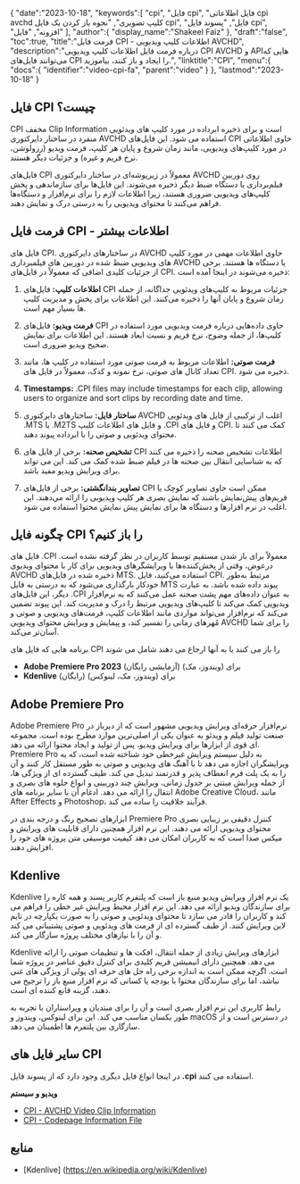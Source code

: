 {
   "date":"2023-10-18",
   "keywords":[
"cpi",
"فایل cpi",
"فایل اطلاعاتی cpi avchd کلیپ تصویری",
"نحوه باز کردن یک فایل cpi",
"فایل",
"پسوند فایل cpi",
"افزونه",
"فایل"
],
   "author":{
      "display_name":"Shakeel Faiz"
},
   "draft":"false",
   "toc":true,
   "title":"فرمت فایل CPI - اطلاعات کلیپ ویدیویی AVCHD",
   "description":"درباره فرمت فایل اطلاعات کلیپ ویدیویی CPI AVCHD و APIهایی که می‌توانند فایل‌های CPI را ایجاد و باز کنند، بیاموزید.",
   "linktitle":"CPI",
   "menu":{
      "docs":{
         "identifier":"video-cpi-fa",
         "parent":"video"
}
},
   "lastmod":"2023-10-18"
}

## فایل CPI چیست؟

CPI مخفف Clip Information است و برای ذخیره ابرداده در مورد کلیپ های ویدئویی منفرد در ساختار دایرکتوری AVCHD استفاده می شود. این فایل‌های CPI حاوی اطلاعاتی در مورد کلیپ‌های ویدیویی، مانند زمان شروع و پایان هر کلیپ، فرمت ویدیو (رزولوشن، نرخ فریم و غیره) و جزئیات دیگر هستند.

فایل‌های CPI معمولاً در زیرپوشه‌ای در ساختار دایرکتوری AVCHD روی دوربین فیلم‌برداری یا دستگاه ضبط دیگر ذخیره می‌شوند. این فایل‌ها برای سازماندهی و پخش کلیپ‌های ویدیویی ضروری هستند، زیرا اطلاعات لازم را برای نرم‌افزار و دستگاه‌ها فراهم می‌کنند تا محتوای ویدیویی را به درستی درک و نمایش دهند.

## فرمت فایل CPI - اطلاعات بیشتر

فایل های CPI. در ساختارهای دایرکتوری AVCHD حاوی اطلاعات مهمی در مورد کلیپ های ویدیویی ضبط شده در دوربین های فیلمبرداری AVCHD یا دستگاه ها هستند. برخی از جزئیات کلیدی اضافی که معمولاً در فایل‌های CPI. ذخیره می‌شوند در اینجا آمده است:

1.  **اطلاعات کلیپ:** فایل‌های CPI جزئیات مربوط به کلیپ‌های ویدئویی جداگانه، از جمله زمان شروع و پایان آنها را ذخیره می‌کنند. این اطلاعات برای پخش و مدیریت کلیپ ها بسیار مهم است.
    
2.  **فرمت ویدیو:** فایل‌های CPI حاوی داده‌هایی درباره فرمت ویدیویی مورد استفاده در کلیپ‌ها، از جمله وضوح، نرخ فریم و نسبت ابعاد هستند. این اطلاعات برای نمایش صحیح ویدیو ضروری است.
    
3.  **فرمت صوتی:** اطلاعات مربوط به فرمت صوتی مورد استفاده در کلیپ ها، مانند تعداد کانال های صوتی، نرخ نمونه و کدک، معمولاً در فایل های CPI. ذخیره می شود.
    
4.  **Timestamps:** .CPI files may include timestamps for each clip, allowing users to organize and sort clips by recording date and time.
    
5.  **ساختار فایل:** ساختارهای دایرکتوری AVCHD اغلب از ترکیبی از فایل های ویدئویی .MTS یا .M2TS و فایل های اطلاعات کلیپ .CPI و فایل های CPI. کمک می کنند تا محتوای ویدئویی و صوتی را با ابرداده پیوند دهند.
    
6.  **تشخیص صحنه:** برخی از فایل های CPI اطلاعات تشخیص صحنه را ذخیره می کنند که به شناسایی انتقال بین صحنه ها در فیلم ضبط شده کمک می کند. این می تواند برای ویرایش ویدیو مفید باشد.
    
7.  **تصاویر بندانگشتی:** برخی از فایل‌های CPI ممکن است حاوی تصاویر کوچک یا فریم‌های پیش‌نمایش باشند که نمایش بصری هر کلیپ ویدیویی را ارائه می‌دهند. این اغلب در نرم افزارها و دستگاه ها برای نمایش پیش نمایش محتوا استفاده می شود.
    
## چگونه فایل CPI را باز کنیم؟

فایل های .CPI معمولاً برای باز شدن مستقیم توسط کاربران در نظر گرفته نشده است. درعوض، وقتی از پخش‌کننده‌ها یا ویرایشگرهای ویدیویی برای کار با محتوای ویدیوی AVCHD ذخیره شده در فایل‌های MTS. استفاده می‌کنید، فایل CPI. مرتبط به‌طور خودکار بارگذاری می‌شود که به درستی به فایل MTS پیوند داده شده باشد. به عبارت دیگر، این فایل‌های .CPI به عنوان داده‌های مهم پشت صحنه عمل می‌کنند که به نرم‌افزار ویدیویی کمک می‌کند تا کلیپ‌های ویدیویی مرتبط را درک و مدیریت کند. این پیوند تضمین می‌کند که نرم‌افزار می‌تواند مواردی مانند اطلاعات کلیپ، فرمت‌های ویدیویی و صوتی و مُهرهای زمانی را تفسیر کند، و پیمایش و ویرایش محتوای ویدیویی AVCHD را برای شما آسان‌تر می‌کند.

برنامه هایی که فایل های CPI را باز می کنند یا به آنها ارجاع می دهند شامل می شوند

- **Adobe Premiere Pro 2023** (آزمایشی رایگان) برای (ویندوز، مک)
- **Kdenlive** (رایگان) برای (ویندوز، مک، لینوکس)

## Adobe Premiere Pro

Adobe Premiere Pro نرم‌افزار حرفه‌ای ویرایش ویدیویی مشهور است که از دیرباز در صنعت تولید فیلم و ویدئو به عنوان یکی از اصلی‌ترین موارد مطرح بوده است. مجموعه ای قوی از ابزارها برای ویرایش ویدیو، پس از تولید و ایجاد محتوا ارائه می دهد. Premiere Pro به دلیل سیستم ویرایش غیرخطی خود شناخته شده است، که به ویرایشگران اجازه می دهد تا با آهنگ های ویدیویی و صوتی به طور مستقل کار کنند و آن را به یک پلت فرم انعطاف پذیر و قدرتمند تبدیل می کند. طیف گسترده ای از ویژگی ها، از جمله ویرایش مبتنی بر جدول زمانی، ویرایش چند دوربینی و انواع جلوه های بصری و انتقال را ارائه می دهد. ادغام آن با سایر برنامه های Adobe Creative Cloud، مانند After Effects و Photoshop، فرآیند خلاقیت را ساده می کند.

ابزارهای تصحیح رنگ و درجه بندی در Premiere Pro کنترل دقیقی بر زیبایی بصری محتوای ویدیویی ارائه می دهند. این نرم افزار همچنین دارای قابلیت های ویرایش و میکس صدا است که به کاربران امکان می دهد کیفیت موسیقی متن پروژه های خود را افزایش دهند.

## Kdenlive

Kdenlive یک نرم افزار ویرایش ویدیو منبع باز است که پلتفرم کاربر پسند و همه کاره را برای سازندگان ویدیو ارائه می دهد. این نرم افزار محیط ویرایش غیر خطی را فراهم می کند و کاربران را قادر می سازد تا محتوای ویدئویی و صوتی را به صورت یکپارچه در تایم لاین ویرایش کنند. از طیف گسترده ای از فرمت های ویدئویی و صوتی پشتیبانی می کند و آن را با نیازهای مختلف پروژه سازگار می کند.

Kdenlive ابزارهای ویرایش زیادی از جمله انتقال، افکت ها و تنظیمات صوتی را ارائه می دهد. همچنین دارای انیمیشن فریم کلیدی برای کنترل دقیق عناصر در پروژه شما است. اگرچه ممکن است به اندازه برخی راه حل های حرفه ای پولی از ویژگی های غنی نباشد، اما برای سازندگان محتوا با بودجه یا کسانی که نرم افزار منبع باز را ترجیح می دهند، گزینه قانع کننده ای است.

رابط کاربری این نرم افزار بصری است و آن را برای مبتدیان و ویراستاران با تجربه به طور یکسان مناسب می کند. این برای لینوکس، ویندوز و macOS در دسترس است و از سازگاری بین پلتفرم ها اطمینان می دهد.

## سایر فایل های CPI

در اینجا انواع فایل دیگری وجود دارد که از پسوند فایل **.cpi** استفاده می کنند.

**ویدیو و سیستم**
- [CPI - AVCHD Video Clip Information](/video/cpi/)
- [CPI - Codepage Information File](/system/cpi/)

## منابع
* [Kdenlive] (https://en.wikipedia.org/wiki/Kdenlive)


